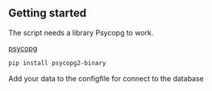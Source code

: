 
## Getting started

The script needs a library Psycopg to work.

[psycopg](https://www.psycopg.org/docs/index.html#)

```bash 
pip install psycopg2-binary
```

Add your data to the configfile for connect to the database